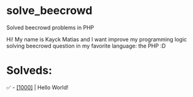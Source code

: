 # solve_beecrowd
Solved beecrowd problems in PHP

Hi! My name is Kayck Matias and I want improve my programming logic solving beecrowd question in my favorite language: the PHP :D

# Solveds:

✅ - [[1000]](https://github.com/KayckMatias/solve_beecrowd/blob/main/Beginner/1000.php) | Hello World!